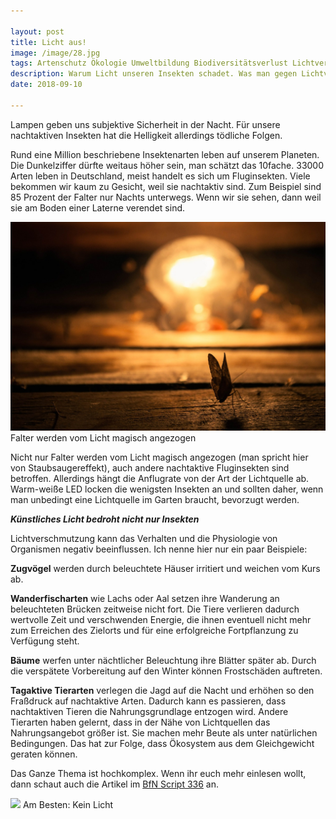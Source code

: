 ```yaml
---

layout: post
title: Licht aus!
image: /image/28.jpg
tags: Artenschutz Ökologie Umweltbildung Biodiversitätsverlust Lichtverschmutzung Licht Helligkeit Biorythmus
description: Warum Licht unseren Insekten schadet. Was man gegen Lichtverschmutzung tun kann
date: 2018-09-10

---
```


Lampen geben uns subjektive Sicherheit in der Nacht. Für unsere nachtaktiven Insekten hat die Helligkeit allerdings tödliche Folgen. 

Rund eine Million beschriebene Insektenarten leben auf unserem Planeten. Die Dunkelziffer dürfte weitaus höher sein, man schätzt das 10fache. 33000 Arten leben in Deutschland, meist handelt es sich um Fluginsekten. Viele bekommen wir kaum zu Gesicht, weil sie nachtaktiv sind. Zum Beispiel sind 85 Prozent der Falter nur Nachts unterwegs. Wenn wir sie sehen, dann weil sie am Boden einer Laterne verendet sind. 

<span class="image right">
<img src="/images/30.jpg">
Falter werden vom Licht magisch angezogen
</span>

Nicht nur Falter werden vom Licht magisch angezogen (man spricht hier von Staubsaugereffekt), auch andere nachtaktive Fluginsekten sind betroffen. Allerdings hängt die Anflugrate von der Art der Lichtquelle ab. Warm-weiße LED locken die wenigsten Insekten an und sollten daher, wenn man unbedingt eine Lichtquelle im Garten braucht, bevorzugt werden. 

**_Künstliches Licht bedroht nicht nur Insekten_**

Lichtverschmutzung kann das Verhalten
und die Physiologie von Organismen negativ beeinflussen. Ich nenne hier nur ein paar Beispiele: 

**Zugvögel** werden durch beleuchtete Häuser irritiert und weichen vom Kurs ab. 

**Wanderfischarten** wie Lachs oder Aal setzen ihre Wanderung an beleuchteten Brücken zeitweise nicht fort. Die Tiere verlieren dadurch wertvolle Zeit und verschwenden Energie, die ihnen eventuell nicht mehr zum Erreichen des Zielorts und für eine erfolgreiche Fortpflanzung zu Verfügung steht.

**Bäume** werfen unter nächtlicher Beleuchtung ihre Blätter später ab. Durch die verspätete Vorbereitung auf den Winter können Frostschäden auftreten.

**Tagaktive Tierarten** verlegen die Jagd auf die Nacht und erhöhen so den Fraßdruck auf nachtaktive Arten. Dadurch kann es passieren, dass nachtaktiven Tieren die Nahrungsgrundlage entzogen wird. Andere Tierarten haben gelernt, dass in der Nähe von Lichtquellen das Nahrungsangebot größer ist. Sie machen mehr Beute als unter natürlichen Bedingungen. Das hat zur Folge, dass Ökosystem aus dem Gleichgewicht geraten können. 

Das Ganze Thema ist hochkomplex. Wenn ihr euch mehr einlesen wollt, dann schaut auch die Artikel im 
<a href="https://www.bfn.de/infothek/veroeffentlichungen/bfn-skripten/nummerische-sortierung.html" target="_blank">BfN Script 336</a> an. 

<span class="image fit" >
<img src="/images/29">
Am Besten: Kein Licht
</span>
